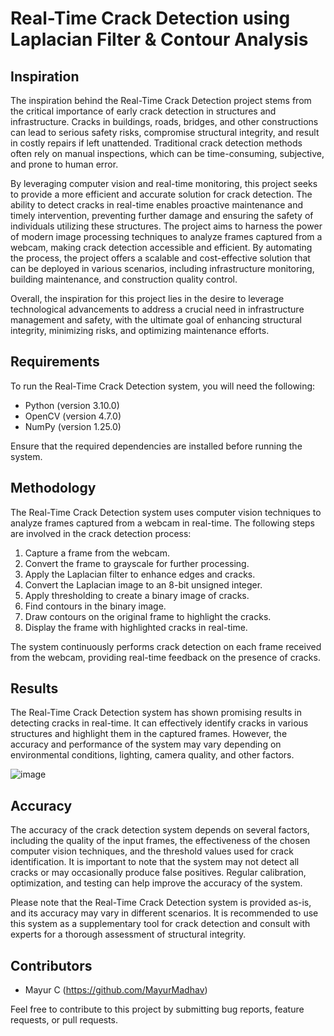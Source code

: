 # Real-Time Crack Detection using Laplacian Filter & Contour Analysis

## Inspiration
The inspiration behind the Real-Time Crack Detection project stems from the critical importance of early crack detection in structures and infrastructure. Cracks in buildings, roads, bridges, and other constructions can lead to serious safety risks, compromise structural integrity, and result in costly repairs if left unattended. Traditional crack detection methods often rely on manual inspections, which can be time-consuming, subjective, and prone to human error.

By leveraging computer vision and real-time monitoring, this project seeks to provide a more efficient and accurate solution for crack detection. The ability to detect cracks in real-time enables proactive maintenance and timely intervention, preventing further damage and ensuring the safety of individuals utilizing these structures. The project aims to harness the power of modern image processing techniques to analyze frames captured from a webcam, making crack detection accessible and efficient. By automating the process, the project offers a scalable and cost-effective solution that can be deployed in various scenarios, including infrastructure monitoring, building maintenance, and construction quality control.

Overall, the inspiration for this project lies in the desire to leverage technological advancements to address a crucial need in infrastructure management and safety, with the ultimate goal of enhancing structural integrity, minimizing risks, and optimizing maintenance efforts.
## Requirements
To run the Real-Time Crack Detection system, you will need the following:

- Python (version 3.10.0)
- OpenCV (version 4.7.0)
- NumPy (version 1.25.0)

Ensure that the required dependencies are installed before running the system.

## Methodology
The Real-Time Crack Detection system uses computer vision techniques to analyze frames captured from a webcam in real-time. The following steps are involved in the crack detection process:

1. Capture a frame from the webcam.
2. Convert the frame to grayscale for further processing.
3. Apply the Laplacian filter to enhance edges and cracks.
4. Convert the Laplacian image to an 8-bit unsigned integer.
5. Apply thresholding to create a binary image of cracks.
6. Find contours in the binary image.
7. Draw contours on the original frame to highlight the cracks.
8. Display the frame with highlighted cracks in real-time.

The system continuously performs crack detection on each frame received from the webcam, providing real-time feedback on the presence of cracks.

## Results
The Real-Time Crack Detection system has shown promising results in detecting cracks in real-time. It can effectively identify cracks in various structures and highlight them in the captured frames. However, the accuracy and performance of the system may vary depending on environmental conditions, lighting, camera quality, and other factors.

![image](https://github.com/MayurMadhav/RealTimeCrackDetection/assets/86610043/a15044f6-2922-4146-a2b1-499433da3e3a)


## Accuracy
The accuracy of the crack detection system depends on several factors, including the quality of the input frames, the effectiveness of the chosen computer vision techniques, and the threshold values used for crack identification. It is important to note that the system may not detect all cracks or may occasionally produce false positives. Regular calibration, optimization, and testing can help improve the accuracy of the system.

Please note that the Real-Time Crack Detection system is provided as-is, and its accuracy may vary in different scenarios. It is recommended to use this system as a supplementary tool for crack detection and consult with experts for a thorough assessment of structural integrity.

## Contributors
- Mayur C (https://github.com/MayurMadhav)

Feel free to contribute to this project by submitting bug reports, feature requests, or pull requests.
